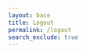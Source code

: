 ```yaml
---
layout: base
title: Logout
permalink: /logout
search_exclude: true
---
```


<script type="module">
    
</script>

<script type="module">
    ///////////////////////
    //logout java
    import { fetchOptions, javaURI } from '{{site.baseurl}}/assets/js/api/config.js';
    const URL = javaURI + '/my/logout'; // Assuming javaURI is defined elsewhere
    const options = {
        ...fetchOptions, // Assumes fetchOptions contains necessary headers
        method: 'POST',
        credentials: 'include', // Ensures cookies like JWT are sent with the request
    };
    
    console.log('Logout clicked');

    fetch(URL, options)
        .then(response => {
            if (response.redirected) {
                window.location.href = response.url; // Redirect as per response
            } else if (response.ok) {
                window.location.href = "{{site.baseurl}}/toolkit-login";
            } else {
                console.error('Logout failed:', response.statusText);
            }
        })
        .catch(error => {
            console.error('Error during logout:', error);
        });




    ///////////////////////
    //logout python
    import { fetchOptions, pythonURI } from '{{site.baseurl}}/assets/js/api/config.js';
    const URL = pythonURI + '/api/authenticate'; // Assuming pythonURI is defined elsewhere
    const options = {
        ...fetchOptions, // Assuming fetchOptions is defined elsewhere and includes necessary headers, etc.
        method: 'DELETE',
    };
    console.log('Logout clicked');

    fetch(URL, options)
        .then(response => {
            if (response.ok) {
                window.location.href = "{{site.baseurl}}/login";
                // Successfully called the logout endpoint, now redirect to the current page
            } else {
                // Handle response not ok (e.g., display an error message)
                console.error('Logout failed:', response.statusText);
            }
        })
        .catch(error => {
            // Handle any errors that occurred during the fetch
            console.error('Error during logout:', error);
        });
</script>
